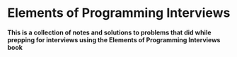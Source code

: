 # Elements of Programming Interviews #

**This is a collection of notes and solutions to problems that did while prepping for interviews using the Elements of Programming Interviews book**
